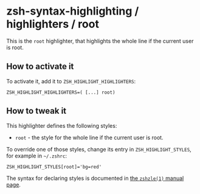 zsh-syntax-highlighting / highlighters / root
=================================================

This is the `root` highlighter, that highlights the whole line if the current user is root.


How to activate it
------------------

To activate it, add it to `ZSH_HIGHLIGHT_HIGHLIGHTERS`:

    ZSH_HIGHLIGHT_HIGHLIGHTERS=( [...] root)


How to tweak it
---------------

This highlighter defines the following styles:

* `root` - the style for the whole line if the current user is root.

To override one of those styles, change its entry in `ZSH_HIGHLIGHT_STYLES`, for example in `~/.zshrc`:

    ZSH_HIGHLIGHT_STYLES[root]='bg=red'

The syntax for declaring styles is documented in [the `zshzle(1)` manual
page](http://zsh.sourceforge.net/Doc/Release/Zsh-Line-Editor.html#SEC135).
